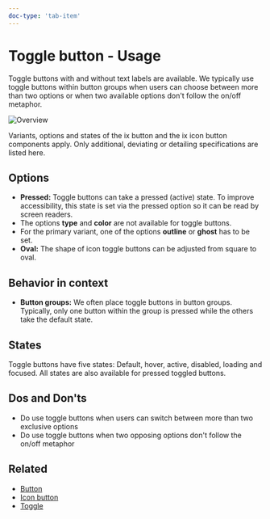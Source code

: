 ```yaml
---
doc-type: 'tab-item'
---
```

# Toggle button - Usage

Toggle buttons with and without text labels are available. We typically use toggle buttons within button groups when users can choose between more than two options or when two available options don't follow the on/off metaphor.

![Overview](https://www.figma.com/design/wEptRgAezDU1z80Cn3eZ0o/iX-Pattern-Illustrations?type=design&node-id=1480-33046&mode=design&t=iUJlfIvOwhKY3qk9-4)

Variants, options and states of the ix button and the ix icon button components apply. Only additional, deviating or detailing specifications are listed here.

## Options

- **Pressed:** Toggle buttons can take a pressed (active) state. To improve accessibility, this state is set via the pressed option so it can be read by screen readers.
- The options **type** and **color** are not available for toggle buttons.
- For the primary variant, one of the options **outline** or **ghost** has to be set.
- **Oval:** The shape of icon toggle buttons can be adjusted from square to oval.

## Behavior in context

- **Button groups:** We often place toggle buttons in button groups. Typically, only one button within the group is pressed while the others take the default state.

## States

Toggle buttons have five states: Default, hover, active, disabled, loading and focused. All states are also available for pressed toggled buttons.

## Dos and Don'ts

- Do use toggle buttons when users can switch between more than two exclusive options
- Do use toggle buttons when two opposing options don't follow the on/off metaphor

## Related

- [Button](../button)
- [Icon button](../icon-button)
- [Toggle](../toggle)
<!-- - [Button group](...) -->
